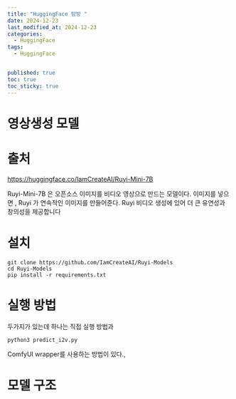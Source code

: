 ```yaml
---
title: "HuggingFace 탐방 "
date: 2024-12-23
last_modified_at: 2024-12-23
categories:
  - HuggingFace
tags:
  - HuggingFace


published: true
toc: true
toc_sticky: true
---
```


# 영상생성 모델 

# 출처

https://huggingface.co/IamCreateAI/Ruyi-Mini-7B


Ruyi-Mini-7B 은 오픈소스 이미지를 비디오 영상으로 만드는 모델이다.
이미지를 넣으면 , Ruyi 가 연속적인 이미지를 만들어준다. 
Ruyi 비디오 생성에 있어 더 큰 유연성과 창의성을 제공합니다

# 설치

```
git clone https://github.com/IamCreateAI/Ruyi-Models
cd Ruyi-Models
pip install -r requirements.txt
```

# 실행 방법
두가지가 있는데 하나는 직접 실행 방법과
```
python3 predict_i2v.py
```
ComfyUI wrapper를 사용하는 방법이 있다.,



# 모델 구조 

